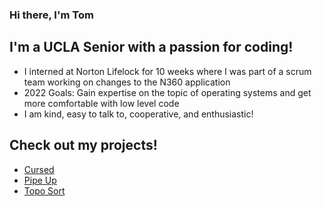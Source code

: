 ### Hi there, I'm Tom

## I'm a UCLA Senior with a passion for coding!
- I interned at Norton Lifelock for 10 weeks where I was part of a scrum team working on changes to the N360 application
- 2022 Goals: Gain expertise on the topic of operating systems and get more comfortable with low level code 
- I am kind, easy to talk to, cooperative, and enthusiastic!

## Check out my projects!
* [Cursed](https://github.com/tridentget/cursed)
* [Pipe Up](https://github.com/tridentget/Pipe-Up)
* [Topo Sort](https://github.com/tridentget/Topo-Sort)







